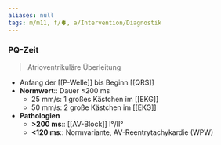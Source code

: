 ```yaml
---
aliases: null
tags: m/m11, f/🫀, a/Intervention/Diagnostik
---
```

### PQ-Zeit
> Atrioventrikuläre Überleitung
- Anfang der [[P-Welle]] bis Beginn [[QRS]]
- **Normwert**:: Dauer ≤200 ms
	- 25 mm/s: 1 großes Kästchen im [[EKG]]
	- 50 mm/s: 2 große Kästchen im [[EKG]]
- **Pathologien**
	- **>200 ms**:: [[AV-Block]] I°/II°
	- **<120 ms**:: Normvariante, AV-Reentrytachykardie (WPW)
